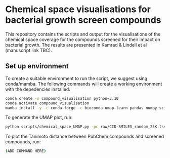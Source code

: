 # Chemical space visualisations for bacterial growth screen compounds
This repository contains the scripts and output for the visualisations of the chemical space coverage for the compounds screened for their impact on bacterial growth. The results are presented in Kamrad &amp; Lindell et al (manuscript link TBC).


## Set up environment
To create a suitable environment to run the script, we suggest using conda/mamba. The following commands will create a working environment with the depedencies installed.

```bash
conda create -n compound_visualisation python=3.10
conda activate compound_visualisation
mamba install -y -c conda-forge -c bioconda umap-learn pandas numpy scipy matplotlib seaborn chemplot bokeh==2.4.3
```

To generate the UMAP plot, run:

```bash
python scripts/chemical_space_UMAP.py -pc raw/CID-SMILES_random_25K.tsv -sc raw/compound2smile.tsv --log umap.log --output-prefix results/plots/umap
```

To plot the Tanimoto distance between PubChem compounds and screened compounds, run:
```bash
(ADD COMMAND HERE)
```